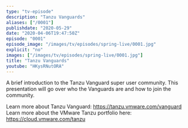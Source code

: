 ```yaml
---
type: "tv-episode"
description: "Tanzu Vanguards"
aliases: ["/0001"]
publishdate: "2020-05-29"
date: "2020-04-06T19:47:50Z"
episode: "0001"
episode_image: "/images/tv/episodes/spring-live/0001.jpg"
explicit: "no"
images: ["/images/tv/episodes/spring-live/0001.jpg"]
title: "Tanzu Vanguards"
youtube: "HKysRNutORA"
---
```


A brief introduction to the Tanzu Vanguard super user community. This presentation will go over who the Vanguards are and how to join the community.

Learn more about Tanzu Vanguard: https://tanzu.vmware.com/vanguard
Learn more about the VMware Tanzu portfolio here: https://cloud.vmware.com/tanzu

